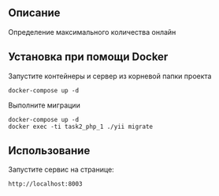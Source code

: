 Описание
------------
Определение максимального количества онлайн

Установка при помощи Docker
------------
Запустите контейнеры и сервер из корневой папки проекта
```
docker-compose up -d
```
Выполните миграции
```
docker-compose up -d
docker exec -ti task2_php_1 ./yii migrate
```

Использование
-----
Запустите сервис на странице:
```
http://localhost:8003
```
